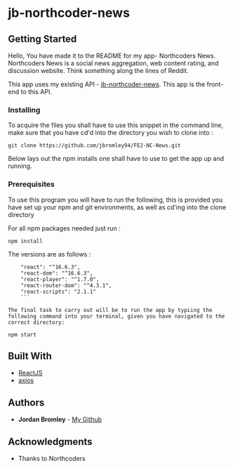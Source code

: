 # jb-northcoder-news

## Getting Started

Hello,
You have made it to the README for my app- Northcoders News.
Northcoders News is a social news aggregation, web content rating, and discussion website. Think something along the lines of Reddit.

This app uses my existing API - [jb-northcoder-news](https://jb-northcoder-news.herokuapp.com/).
This app is the front-end to this API.

### Installing

To acquire the files you shall have to use this snippet in the command line, make sure that you have cd'd into the directory you wish to clone into :

```
git clone https://github.com/jbromley94/FE2-NC-News.git
```

Below lays out the npm installs one shall have to use to get the app up and running.

### Prerequisites

To use this program you will have to run the following, this is provided you have set up your npm and git environments, as well as cd'ing into the clone directory

For all npm packages needed just run :

```
npm install
```

The versions are as follows :

````
    "react": "^16.6.3",
    "react-dom": "^16.6.3",
    "react-player": "^1.7.0",
    "react-router-dom": "^4.3.1",
    "react-scripts": "2.1.1"
    ```

The final task to carry out will be to run the app by typiing the following command into your terminal, given you have navigated to the correct directory:

npm start
````




## Built With

- [ReactJS](https://reactjs.org/)
- [axios](https://github.com/axios/axios)

## Authors

- **Jordan Bromley** - [My Github](https://github.com/jbromley94)

## Acknowledgments

- Thanks to Northcoders
```# Social-CHain-MockUp
